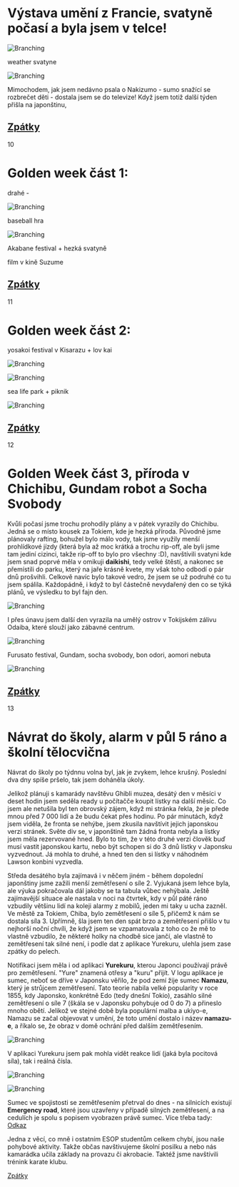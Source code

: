 # Výstava umění z Francie, svatyně počasí a byla jsem v telce!


![Branching](../photos/louvre.jpeg)


weather svatyne

![Branching](../photos/svatyne_pocasi.jpeg)

Mimochodem, jak jsem nedávno psala o Nakizumo - sumo snažící se rozbrečet děti - dostala jsem se do televize! Když jsem totiž další týden přišla na japonštinu, 

[Zpátky](../)
---------------
10
# Golden week část 1:

drahé -

![Branching](../photos/goldenweek.jpeg)

baseball hra

![Branching](../photos/baseball.jpeg)

Akabane festival + hezká svatyně

film v kině Suzume

[Zpátky](../)
-------------
11
# Golden week část 2:

yosakoi festival v Kisarazu + lov kai

![Branching](../photos/fuji_podruhe.jpeg)

![Branching](../photos/shiohigari.jpeg)

sea life park + piknik

![Branching](../photos/nemo.jpg)

[Zpátky](../)
-----------------
12
# Golden Week část 3, příroda v Chichibu, Gundam robot a Socha Svobody 

Kvůli počasí jsme trochu prohodily plány a v pátek vyrazily do Chichibu. Jedná se o místo kousek za Tokiem, kde je hezká příroda. Původně jsme plánovaly rafting, bohužel bylo málo vody, tak jsme využily menší prohlídkové jízdy (která byla až moc krátká a trochu rip-off, ale byli jsme tam jediní cizinci, takže rip-off to bylo pro všechny :D), navštívili svatyni kde jsem snad poprvé měla v omikuji __daikishi__, tedy velké štěstí, a nakonec se přemístili do parku, který na jaře krásně kvete, my však toho odbodí o pár dnů prošvihli. Celkově navíc bylo takové vedro, že jsem se už podruhé co tu jsem spálila. Každopádně, i když to byl částečně nevydařený den co se týká plánů, ve výsledku to byl fajn den.


![Branching](../photos/chichibu.jpg)

I přes únavu jsem další den vyrazila na umělý ostrov v Tokijském zálivu Odaiba, které slouží jako zábavné centrum.


![Branching](../photos/odaiba_socha_svobody.jpeg)

Furusato festival, Gundam, socha svobody, bon odori, aomori nebuta


![Branching](../photos/random_street.jpeg)

[Zpátky](../)
-----------------
13
# Návrat do školy, alarm v půl 5 ráno a školní tělocvična

Návrat do školy po týdnnu volna byl, jak je zvykem, lehce krušný. Poslední dva dny spíše pršelo, tak jsem doháněla úkoly. 

Jelikož plánuji s kamarády navštěvu Ghibli muzea, desátý den v měsíci v deset hodin jsem seděla ready u počítačče koupit lístky na další měsíc. Co jsem ale netušila byl ten obrovský zájem, když mi stránka řekla, že je přede mnou před 7 000 lidí a že budu čekat přes hodinu. Po pár minutách, když jsem viděla, že fronta se nehýbe, jsem zkusila navštívit jejich japonskou verzi stránek. Světe div se, v japonštině tam žádná fronta nebyla a lístky jsem měla rezervované hned. Bylo to tím, že v této druhé verzi člověk buď musí vastit japonskou kartu, nebo být schopen si do 3 dnů lístky v Japonsku vyzvednout. Já mohla to druhé, a hned ten den si lístky v náhodném Lawson konbini vyzvedla. 


Středa desátého byla zajímavá i v něčem jiném - během dopolední japonštiny jsme zažili menší zemětřesení o síle 2. Vyjukaná jsem lehce byla, ale výuka pokračovala dál jakoby se ta tabula vůbec nehýbala. Ještě zajímavější situace ale nastala v noci na čtvrtek, kdy v půl páté ráno vzbudily většinu lidí na koleji alarmy z mobilů, jeden mi taky u ucha zazněl. Ve městě za Tokiem, Chiba, bylo zemětřesení o síle 5, přičemž k nám se dostala síla 3. Upřímně, šla jsem ten den spát brzo a zemětřesení přišlo v tu nejhorší noční chvíli, že když jsem se vzpamatovala z toho co že mě to vlastně vzbudilo, že některé holky na chodbě sice jančí, ale vlastně to zemětřesení tak silné není, i podle dat z aplikace Yurekuru, ulehla jsem zase zpátky do pelech.

Notifikaci jsem měla i od aplikaci **Yurekuru**, kterou Japonci používají právě pro zemětřesení. "Yure" znamená otřesy a "kuru" přijít. V logu aplikace je sumec, neboť se dříve v Japonsku věřilo, že pod zemí žije sumec **Namazu**, který je strůjcem zemětřesení. Tato teorie nabila velké popularity v roce 1855, kdy Japonsko, konkrétně Edo (tedy dnešní Tokio), zasáhlo silné zemětřesení o síle 7 (škála se v Japonsku pohybuje od 0 do 7) a přineslo mnoho obětí. Jelikož ve stejné době byla populární malba a ukiyo-e, Namazu se začal objevovat v umění, že toto umění dostalo i název **namazu-e**, a říkalo se, že obraz v domě ochrání před dalším zemětřesením. 

![Branching](../photos/jishin_notifikace.jpeg)

V aplikaci Yurekuru jsem pak mohla vidět reakce lidí (jaká byla pocitová síla), tak i reálná čísla. 

![Branching](../photos/jishin_nazory.PNG)

![Branching](../photos/jishin_sila.PNG)

Sumec ve spojistosti se zemětřesením přetrval do dnes - na silnicích existují __Emergency road__, které jsou uzavřeny v případě silných zemětřesení, a na cedulích je spolu s popisem vyobrazen právě sumec. Více třeba tady: [Odkaz](https://sabukaru.online/articles/namazu-the-ancient-history-behind-the-earthquake-causing-catfish)

Jedna z věcí, co mně i ostatním ESOP studentům celkem chybí, jsou naše pohybové aktivity. Takže občas navštivujeme školní posilku a nebo nás kamarádka učila základy na provazu či akrobacie. Taktéž jsme navštívili trénink karate klubu.

[Zpátky](../)

